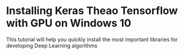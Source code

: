 # Installing Keras Theao Tensorflow with GPU on Windows 10
This tutorial will help you quickly install the most important libraries for developing Deep Learning algorithms  
